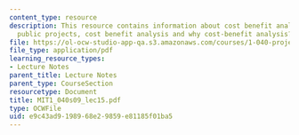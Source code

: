 ```yaml
---
content_type: resource
description: This resource contains information about cost benefit analysis outline,
  public projects, cost benefit analysis and why cost-benefit analysis?.
file: https://ol-ocw-studio-app-qa.s3.amazonaws.com/courses/1-040-project-management-spring-2009/e9c43ad9198968e29859e81185f01ba5_MIT1_040s09_lec15.pdf
file_type: application/pdf
learning_resource_types:
- Lecture Notes
parent_title: Lecture Notes
parent_type: CourseSection
resourcetype: Document
title: MIT1_040s09_lec15.pdf
type: OCWFile
uid: e9c43ad9-1989-68e2-9859-e81185f01ba5
---
```

